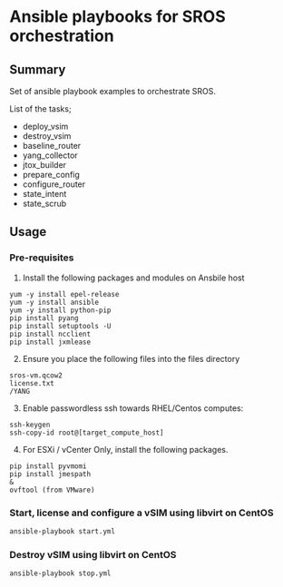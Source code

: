 # Ansible playbooks for SROS orchestration

## Summary
Set of ansible playbook examples to orchestrate SROS.

List of the tasks;
- deploy_vsim
- destroy_vsim
- baseline_router
- yang_collector
- jtox_builder
- prepare_config
- configure_router
- state_intent
- state_scrub

## Usage

### Pre-requisites

1)  Install the following packages and modules on Ansbile host

```
yum -y install epel-release
yum -y install ansible
yum -y install python-pip
pip install pyang
pip install setuptools -U
pip install ncclient
pip install jxmlease
```

2) Ensure you place the following files into the files directory

```
sros-vm.qcow2
license.txt
/YANG
```

3) Enable passwordless ssh towards RHEL/Centos computes:

```
ssh-keygen
ssh-copy-id root@[target_compute_host]
```

4) For ESXi / vCenter Only, install the following packages.

```
pip install pyvmomi
pip install jmespath
&
ovftool (from VMware)
```



### Start, license and configure a vSIM using libvirt on CentOS

```bash
ansible-playbook start.yml
```

### Destroy vSIM using libvirt on CentOS

```bash
ansible-playbook stop.yml
```